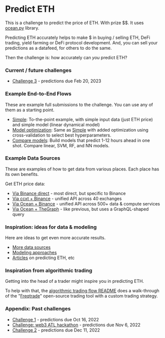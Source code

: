 # Predict ETH

This is a challenge to predict the price of ETH. With prize $$. It uses [ocean.py](https://github.com/oceanprotocol/ocean.py) library.

Predicting ETH accurately helps to make $ in buying / selling ETH, DeFi trading, yield farming or DeFi protocol development. And, you can sell your predictions as a datafeed, for others to do the same. 

Then the challenge is: how accurately can _you_ predict ETH? 

### Current / future challenges

- [Challenge 3](challenges/main3.md) - predictions due Feb 20, 2023

### Example End-to-End Flows

These are example full submissions to the challenge. You can use any of them as a starting point.

- [Simple](examples/end-to-end_simple.md): To-the-point example, with simple input data (just ETH price) and simple model (linear dynamical model)
- [Model optimization](examples/end-to-end_optimized.md): Same as [Simple](examples/end-to-end_simple.md) with added optimization using cross-validation to select best hyperparameters.
- [Compare models](examples/end-to-end_compare-models.md): Build models that predict 1-12 hours ahead in one shot. Compare linear, SVM, RF, and NN models.

### Example Data Sources

These are examples of how to get data from various places. Each place has its own benefits.

Get ETH price data:
- [Via Binance direct](examples/get-ethdata-binance-direct.md) - most direct, but specific to Binance
- [Via ccxt + Binance](examples/get-ethdata-ccxt-binance.md) - unified API across 40 exchanges
- [Via Ocean + Binance](examples/get-ethdata-ocean-binance.md) - unified API across 500+ data & compute services
- [Via Ocean + TheGraph](examples/get-ethdata-ocean-thegraph.md) - like previous, but uses a GraphQL-shaped query

### Inspiration: ideas for data & modeling

Here are ideas to get even more accurate results.

- [More data sources](ideas/data-sources.md)
- [Modeling approaches](ideas/modeling.md)
- [Articles](ideas/articles.md) on predicting ETH, etc

### Inspiration from algorithmic trading 

Getting into the head of a trader might inspire you in predicting ETH.

To help with that, the [algorithmic trading flow README](ideas/algorithmic-trading-flow.md) does a walk-through of the "[Freqtrade](https://github.com/freqtrade/freqtrade)" open-source trading tool with a custom trading strategy. 

### Appendix: Past challenges

- [Challenge 1](challenges/main1.md) - predictions due Oct 16, 2022
- [Challenge: web3 ATL hackathon](challenges/hack1.md) - predictions due Nov 6, 2022
- [Challenge 2](challenges/main2.md) - predictions due Dec 11, 2022

